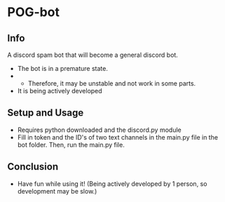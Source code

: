 # POG-bot

## Info
A discord spam bot that will become a general discord bot.
- The bot is in a premature state.
- - Therefore, it may be unstable and not work in some parts.
- It is being actively developed

## Setup and Usage
- Requires python downloaded and the discord.py module
- Fill in token and the ID's of two text channels in the main.py file in the bot folder. Then, run the main.py file.

## Conclusion 

- Have fun while using it! (Being actively developed by 1 person, so development may be slow.)
